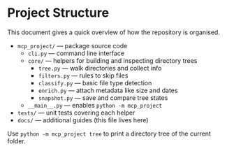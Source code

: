 # Project Structure

This document gives a quick overview of how the repository is organised.

- `mcp_project/` — package source code
  - `cli.py` — command line interface
  - `core/` — helpers for building and inspecting directory trees
    - `tree.py` — walk directories and collect info
    - `filters.py` — rules to skip files
    - `classify.py` — basic file type detection
    - `enrich.py` — attach metadata like size and dates
    - `snapshot.py` — save and compare tree states
  - `__main__.py` — enables `python -m mcp_project`
- `tests/` — unit tests covering each helper
- `docs/` — additional guides (this file lives here)

Use `python -m mcp_project tree` to print a directory tree of the current folder.